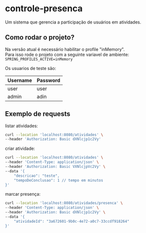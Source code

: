 # controle-presenca
Um sistema que gerencia a participação de usuários em atividades.

## Como rodar o projeto?

Na versão atual é necessário habilitar o profile "inMemory".  
Para isso rode o projeto com a seguinte variavel de ambiente: `SPRING_PROFILES_ACTIVE=inMemory`  

Os usuarios de teste são:

| Username | Password |
|----------|----------|
| user     | user     |
| admin    | adin     |

## Exemplo de requests

listar atividades:
```bash
curl --location 'localhost:8080/atividades' \
--header 'Authorization: Basic dXNlcjp1c2Vy'
```

criar atividade:
```bash
curl --location 'localhost:8080/atividades' \
--header 'Content-Type: application/json' \
--header 'Authorization: Basic VXNlcjpVc2Vy' \
--data '{
    "descricao": "teste",
    "tempoDeConclusao": 1 // tempo em minutos
}'
```

marcar presença:
```bash
curl --location 'localhost:8080/atividades/presenca' \
--header 'Content-Type: application/json' \
--header 'Authorization: Basic dXNlcjp1c2Vy' \
--data '{
    "atividadeId": "3a672601-9b0c-4e72-a0c7-33ccdf918264"
}'
```